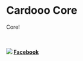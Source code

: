 Cardooo Core
===

Core!

<br><br>
**![](https://i.imgur.com/AnJYLLc.jpg) [Facebook](https://www.facebook.com/cardocardooo)**
